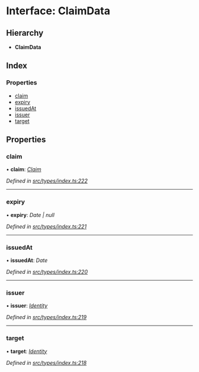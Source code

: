 # Interface: ClaimData

## Hierarchy

* **ClaimData**

## Index

### Properties

* [claim](claimdata.md#claim)
* [expiry](claimdata.md#expiry)
* [issuedAt](claimdata.md#issuedat)
* [issuer](claimdata.md#issuer)
* [target](claimdata.md#target)

## Properties

###  claim

• **claim**: *[Claim](../globals.md#claim)*

*Defined in [src/types/index.ts:222](https://github.com/PolymathNetwork/polymesh-sdk/blob/a6abd82/src/types/index.ts#L222)*

___

###  expiry

• **expiry**: *Date | null*

*Defined in [src/types/index.ts:221](https://github.com/PolymathNetwork/polymesh-sdk/blob/a6abd82/src/types/index.ts#L221)*

___

###  issuedAt

• **issuedAt**: *Date*

*Defined in [src/types/index.ts:220](https://github.com/PolymathNetwork/polymesh-sdk/blob/a6abd82/src/types/index.ts#L220)*

___

###  issuer

• **issuer**: *[Identity](../classes/identity.md)*

*Defined in [src/types/index.ts:219](https://github.com/PolymathNetwork/polymesh-sdk/blob/a6abd82/src/types/index.ts#L219)*

___

###  target

• **target**: *[Identity](../classes/identity.md)*

*Defined in [src/types/index.ts:218](https://github.com/PolymathNetwork/polymesh-sdk/blob/a6abd82/src/types/index.ts#L218)*
